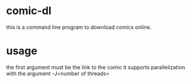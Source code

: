 # comic-dl
this is a command line program to download comics online.

# usage
the first argument must be the link to the comic
it supports parallelization with the argument -J\<number of threads\>
